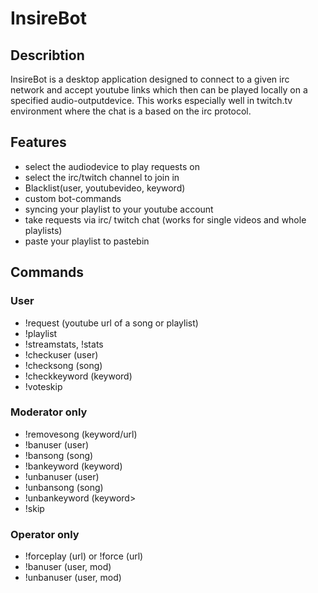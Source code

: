 # InsireBot
## Describtion
InsireBot is a desktop application designed to connect to a given irc network and accept youtube 
links which then can be played locally on a specified audio-outputdevice. 
This works especially well in twitch.tv environment where the chat is a based on the irc protocol.

## Features

- select the audiodevice to play requests on
- select the irc/twitch channel to join in
- Blacklist(user, youtubevideo, keyword)
- custom bot-commands
- syncing your playlist to your youtube account
- take requests via irc/ twitch chat (works for single videos and whole playlists)
- paste your playlist to pastebin

## Commands
### User

- !request (youtube url of a song or playlist)
- !playlist
- !streamstats, !stats
- !checkuser (user)
- !checksong (song)
- !checkkeyword (keyword)
- !voteskip 

### Moderator only

- !removesong (keyword/url)
- !banuser (user)
- !bansong (song)
- !bankeyword (keyword)
- !unbanuser (user)
- !unbansong (song)
- !unbankeyword (keyword>
- !skip 

### Operator only

- !forceplay (url) or !force (url)
- !banuser (user, mod)
- !unbanuser (user, mod) 
